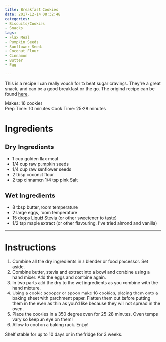 ```yaml
---
title: Breakfast Cookies
date: 2017-12-14 08:32:48
categories:
- Biscuits/Cookies
- Snacks
tags:
- Flax Meal
- Pumpkin Seeds
- Sunflower Seeds
- Coconut Flour
- Cinnamon
- Butter
- Egg

---
```


This is a recipe I can really vouch for to beat sugar cravings. They're a great snack, and can be a good breakfast on the go. The original recipe can be found [here](https://www.ketoconnect.net/recipe/gluten-free-sugar-free-cookies/). 

<!--more-->



Makes: 16 cookies    
Prep Time: 10 minutes
Cook Time: 25-28 minutes


# Ingredients
## Dry Ingredients
- 1 cup golden flax meal 
- 1/4 cup raw pumpkin seeds 
- 1/4  cup raw sunflower seeds
- 2 tbsp coconut flour
- 2  tsp cinnamon 
1/4 tsp pink Salt 

## Wet Ingredients
- 8 tbsp butter, room temperature
- 2 large  eggs, room temperature
- 15 drops Liquid Stevia (or other sweetener to taste)
- 1/2 tsp maple extract (or other flavouring, I've tried almond and vanilla) 

---


# Instructions
1. Combine all the dry ingredients in a blender or food processor. Set aside.
2. Combine butter, stevia and extract into a bowl and combine using a hand mixer. Add the eggs and combine again.
3. In two parts add the dry to the wet ingredients as you combine with the hand mixture.
4. Using a cookie scooper or spoon make 16 cookies, placing them onto a baking sheet with parchment paper. Flatten them out before putting them in the even as thin as you'd like because they will not spread in the oven.
5. Place the cookies in a 350 degree oven for 25-28 minutes. Oven temps vary so keep an eye on them!
6. Allow to cool on a baking rack. Enjoy!

Shelf stable for up to 10 days or in the fridge for 3 weeks.